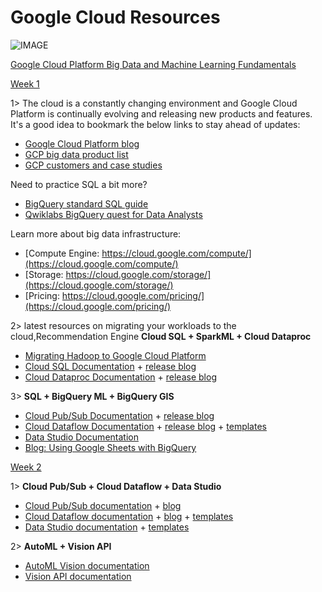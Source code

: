 
# Google Cloud Resources

![IMAGE](https://miro.medium.com/max/2113/1*zVYsG6L_uuBpi7ShAIjYWg.png)

[Google Cloud Platform Big Data and Machine Learning Fundamentals]()


[Week 1]()


1> The cloud is a constantly changing environment and Google Cloud Platform is continually evolving and releasing new products and features. It's a good idea to bookmark the below links to stay ahead of updates:
- [Google Cloud Platform blog](https://cloud.google.com/blog/products)
- [GCP big data product list](https://cloud.google.com/products/big-data/)
- [GCP customers and case studies](https://cloud.google.com/customers/#/)

Need to practice SQL a bit more?
- [BigQuery standard SQL guide](https://cloud.google.com/bigquery/docs/reference/standard-sql/)
- [Qwiklabs BigQuery quest for Data Analysts](https://www.qwiklabs.com/quests/55)

Learn more about big data infrastructure:
- [Compute Engine: https://cloud.google.com/compute/](https://cloud.google.com/compute/)
- [Storage: https://cloud.google.com/storage/](https://cloud.google.com/storage/)
- [Pricing: https://cloud.google.com/pricing/](https://cloud.google.com/pricing/)


2> latest resources on migrating your workloads to the cloud,Recommendation Engine **Cloud SQL + SparkML + Cloud Dataproc**
- [Migrating Hadoop to Google Cloud Platform](https://cloud.google.com/solutions/migration/hadoop/hadoop-gcp-migration-overview)
- [Cloud SQL Documentation](https://cloud.google.com/blog/products/databases/) + [release blog](https://cloud.google.com/blog/products/databases/)
- [Cloud Dataproc Documentation](https://cloud.google.com/dataproc/) + [release blog](https://cloud.google.com/blog/products/dataproc)

3>  **SQL + BigQuery ML + BigQuery GIS**
- [Cloud Pub/Sub Documentation](https://cloud.google.com/pubsub/) + [release blog](https://cloud.google.com/pubsub/docs/release-notes)
- [Cloud Dataflow Documentation](https://cloud.google.com/dataflow/) + [release blog](https://cloud.google.com/blog/products/data-analytics/) + [templates](https://cloud.google.com/dataflow/docs/guides/templates/provided-templates)
- [Data Studio Documentation](https://developers.google.com/datastudio/)
- [Blog: Using Google Sheets with BigQuery](https://cloud.google.com/blog/products/g-suite/connecting-bigquery-and-google-sheets-to-help-with-hefty-data-analysis)


[Week 2]()


1>  **Cloud Pub/Sub + Cloud Dataflow + Data Studio**

- [Cloud Pub/Sub documentation](https://cloud.google.com/pubsub/docs/) + [blog](https://cloud.google.com/pubsub/docs/release-notes)
- [Cloud Dataflow documentation](https://cloud.google.com/dataflow/docs/) + [blog](https://cloud.google.com/blog/products/data-analytics) + [templates](https://github.com/GoogleCloudPlatform/DataflowTemplates/)
- [Data Studio documentation](https://developers.google.com/datastudio/) + [templates](https://datastudiogallery.appspot.com/gallery)

2> **AutoML + Vision API**

- [AutoML Vision documentation](https://cloud.google.com/vision/automl/docs/)
- [Vision API documentation](https://cloud.google.com/vision/#resources)









